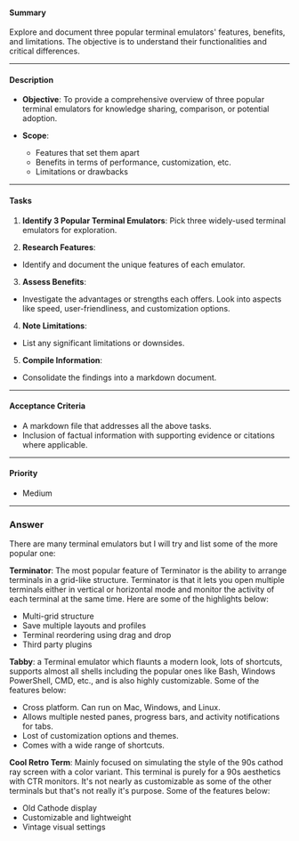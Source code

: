 
#### Summary

Explore and document three popular terminal emulators' features, benefits, and limitations. The objective is to understand their functionalities and critical differences.

---

#### Description

- **Objective**: To provide a comprehensive overview of three popular terminal emulators for knowledge sharing, comparison, or potential adoption.
  
- **Scope**: 
  - Features that set them apart
  - Benefits in terms of performance, customization, etc.
  - Limitations or drawbacks

---

#### Tasks

1. **Identify 3 Popular Terminal Emulators**: Pick three widely-used terminal emulators for exploration.

2. **Research Features**: 
  - Identify and document the unique features of each emulator.
  
3. **Assess Benefits**: 
  - Investigate the advantages or strengths each offers. Look into aspects like speed, user-friendliness, and customization options.

4. **Note Limitations**: 
  - List any significant limitations or downsides.

5. **Compile Information**: 
  - Consolidate the findings into a markdown document.

---

#### Acceptance Criteria

- A markdown file that addresses all the above tasks.
- Inclusion of factual information with supporting evidence or citations where applicable.

---

#### Priority

- Medium


***
### Answer

There are many terminal emulators but I will try and list some of the more popular one:

**Terminator**: The most popular feature of Terminator is the ability to arrange terminals in a grid-like structure. Terminator is that it lets you open multiple terminals either in vertical or horizontal mode and monitor the activity of each terminal at the same time. Here are some of the highlights below:

- Multi-grid structure
- Save multiple layouts and profiles
- Terminal reordering using drag and drop
- Third party plugins

**Tabby**: a Terminal emulator which flaunts a modern look, lots of shortcuts, supports almost all shells including the popular ones like Bash, Windows PowerShell, CMD, etc., and is also highly customizable. Some of the features below:

- Cross platform. Can run on Mac, Windows, and Linux.
- Allows multiple nested panes, progress bars, and activity notifications for tabs.
- Lost of customization options and themes.
- Comes with a wide range of shortcuts.

**Cool Retro Term**: Mainly focused on simulating the style of the 90s cathod ray screen with a color variant. This terminal is purely for a 90s aesthetics with CTR monitors. It's not nearly as customizable as some of the other terminals but that's not really it's purpose. Some of the features below:

- Old Cathode display
- Customizable and lightweight
- Vintage visual settings